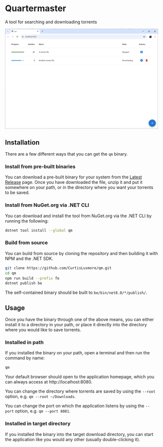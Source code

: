 # Quartermaster

A tool for searching and downloading torrents

![Screenshot of Quartermaster][Screenshot]

## Installation

There are a few different ways that you can get the `qm` binary.

### Install from pre-built binaries

You can download a pre-built binary for your system from the [Latest Release]
page. Once you have downloaded the file, unzip it and put it somewhere on your
path, or in the directory where you want your torrents to be saved.

### Install from NuGet.org via .NET CLI

You can download and install the tool from NuGet.org via the .NET CLI by
running the following:

```sh
dotnet tool install --global qm
```

### Build from source

You can build from source by cloning the repository and then building it with
NPM and the .NET SDK.

```sh
git clone https://github.com/CurtisLusmore/qm.git
cd qm
npm run build --prefix fe
dotnet publish be
```

The self-contained binary should be built to `be/bin/net8.0/*/publish/`.


## Usage

Once you have the binary through one of the above means, you can either install
it to a directory in your path, or place it directly into the directory where
you would like to save torrents.

### Installed in path

If you installed the binary on your path, open a terminal and then run the
command by name:

```sh
qm
```

Your default browser should open to the application homepage, which you can
always access at http://localhost:8080.

You can change the directory where torrents are saved by using the `--root`
option, e.g. `qm --root ~/Downloads`.

You can change the port on which the application listens by using the `--port`
option, e.g. `qm --port 8081`.

### Installed in target directory

If you installed the binary into the target download directory, you can start
the application like you would any other (usually double-clicking it).


[Latest Release]: http://github.com/CurtisLusmore/qm/releases/latest
[Screenshot]: https://github.com/CurtisLusmore/qm/raw/refs/heads/main/screenshot.png
